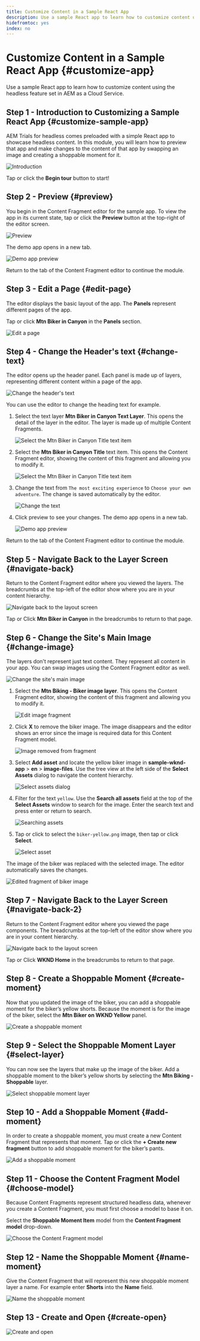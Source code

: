 ```yaml
---
title: Customize Content in a Sample React App
description: Use a sample React app to learn how to customize content using the headless feature set in AEM as a Cloud Service.
hidefromtoc: yes
index: no
---
```


# Customize Content in a Sample React App {#customize-app}

Use a sample React app to learn how to customize content using the headless feature set in AEM as a Cloud Service.

## Step 1 - Introduction to Customizing a Sample React App {#customize-sample-app}

AEM Trials for headless comes preloaded with a simple React app to showcase headless content. In this module, you will learn how to preview that app and make changes to the content of that app by swapping an image and creating a shoppable moment for it.

![Introduction](assets/customize-app/step-1.png)

Tap or click the **Begin tour** button to start!

## Step 2 - Preview {#preview}

You begin in the Content Fragment editor for the sample app. To view the app in its current state, tap or click the **Preview** button at the top-right of the editor screen.

![Preview](assets/customize-app/step-2.png)

The demo app opens in a new tab.

![Demo app preview](assets/customize-app/preview-demo-app.png)

Return to the tab of the Content Fragment editor to continue the module.

## Step 3 - Edit a Page {#edit-page}

The editor displays the basic layout of the app. The **Panels** represent different pages of the app.

Tap or click **Mtn Biker in Canyon** in the **Panels** section.

![Edit a page](assets/customize-app/step-3.png)

## Step 4 - Change the Header's text {#change-text}

The editor opens up the header panel. Each panel is made up of layers, representing different content within a page of the app.

![Change the header's text](assets/customize-app/step-4.png)

You can use the editor to change the heading text for example.

1. Select the text layer **Mtn Biker in Canyon Text Layer**. This opens the detail of the layer in the editor. The layer is made up of multiple Content Fragments.

   ![Select the Mtn Biker in Canyon Title text item](assets/customize-app/layer-detail.png)

1. Select the **Mtn Biker in Canyon Title** text item. This opens the Content Fragment editor, showing the content of this fragment and allowing you to modify it.

   ![Select the Mtn Biker in Canyon Title text item](assets/customize-app/edit-fragment.png)

1. Change the text from `The most exciting experience` to `Choose your own adventure`. The change is saved automatically by the editor.

   ![Change the text](assets/customize-app/edited-fragment.png)

1. Click preview to see your changes. The demo app opens in a new tab.

   ![Demo app preview](assets/customize-app/preview-demo-app.png)

Return to the tab of the Content Fragment editor to continue the module.

## Step 5 - Navigate Back to the Layer Screen {#navigate-back}

Return to the Content Fragment editor where you viewed the layers. The breadcrumbs at the top-left of the editor show where you are in your content hierarchy.

![Navigate back to the layout screen](assets/customize-app/step-5.png)

Tap or Click **Mtn Biker in Canyon** in the breadcrumbs to return to that page.

## Step 6 - Change the Site's Main Image {#change-image}

The layers don't represent just text content. They represent all content in your app. You can swap images using the Content Fragment editor as well.

![Change the site's main image](assets/customize-app/step-6.png)

1. Select the **Mtn Biking - Biker image layer**. This opens the Content Fragment editor, showing the content of this fragment and allowing you to modify it.

   ![Edit image fragment](assets/customize-app/edit-image-fragment.png)

1. Click **X** to remove the biker image. The image disappears and the editor shows an error since the image is required data for this Content Fragment model.

   ![Image removed from fragment](assets/customize-app/edit-image-fragment-removed.png)

1. Select **Add asset** and locate the yellow biker image in **sample-wknd-app** &gt; **en** &gt; **image-files**. Use the tree view at the left side of the **Select Assets** dialog to navigate the content hierarchy.

   ![Select assets dialog](assets/customize-app/select-assets.png)

1. Filter for the text `yellow`. Use the **Search all assets** field at the top of the **Select Assets** window to search for the image. Enter the search text and press enter or return to search.

   ![Searching assets](assets/customize-app/search-assets.png)

1. Tap or click to select the `biker-yellow.png` image, then tap or click **Select**.

   ![Select asset](assets/customize-app/select-asset.png)

The image of the biker was replaced with the selected image. The editor automatically saves the changes.

![Edited fragment of biker image](assets/customize-app/edited-fragment-image.png)

## Step 7 - Navigate Back to the Layer Screen {#navigate-back-2}

Return to the Content Fragment editor where you viewed the page components. The breadcrumbs at the top-left of the editor show where you are in your content hierarchy.

![Navigate back to the layout screen](assets/customize-app/step-7.png)

Tap or Click **WKND Home** in the breadcrumbs to return to that page.

## Step 8 - Create a Shoppable Moment {#create-moment}

Now that you updated the image of the biker, you can add a shoppable moment for the biker’s yellow shorts. Because the moment is for the image of the biker, select the **Mtn Biker on WKND Yellow** panel.

![Create a shoppable moment](assets/customize-app/step-8.png)

## Step 9 - Select the Shoppable Moment Layer {#select-layer}

You can now see the layers that make up the image of the biker. Add a shoppable moment to the biker’s yellow shorts by selecting the **Mtn Biking - Shoppable** layer.

![Select shoppable moment layer](assets/customize-app/step-9.png)

## Step 10 - Add a Shoppable Moment {#add-moment}

In order to create a shoppable moment, you must create a new Content Fragment that represents that moment. Tap or click the **+ Create new fragment** button to add shoppable moment for the biker’s pants.

![Add a shoppable moment](assets/customize-app/step-10.png)

## Step 11 - Choose the Content Fragment Model {#choose-model}

Because Content Fragments represent structured headless data, whenever you create a Content Fragment, you must first choose a model to base it on.

Select the **Shoppable Moment Item** model from the **Content Fragment model** drop-down. 

![Choose the Content Fragment model](assets/customize-app/step-11.png)

## Step 12 - Name the Shoppable Moment {#name-moment}

Give the Content Fragment that will represent this new shoppable moment layer a name. For example enter **Shorts** into the **Name** field.

![Name the shoppable moment](assets/customize-app/step-12.png)

## Step 13 - Create and Open {#create-open}

![Create and open](assets/customize-app/step-13.png)

